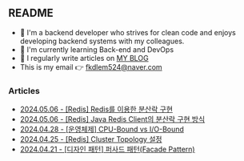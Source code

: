 
## README

- 🚀 I'm a backend developer who strives for clean code and enjoys developing backend systems with my colleagues.
- 🌱 I'm currently learning Back-end and DevOps
- 📝 I regularly write articles on [MY BLOG](https://velog.io/@jaymin_e/posts/)
- This is my email 👉  fkdlem524@naver.com

### Articles

- [2024.05.06 - [Redis] Redis를 이용한 분산락 구현](https://velog.io/@jaymin_e/Redis-Redis%EB%A5%BC-%EC%9D%B4%EC%9A%A9%ED%95%9C-%EB%B6%84%EC%82%B0%EB%9D%BD-%EA%B5%AC%ED%98%84-fxpsy0p3) <br/>
- [2024.05.06 - [Redis] Java Redis Client의 분산락 구현 방식](https://velog.io/@jaymin_e/Redis-Redis%EB%A5%BC-%EC%9D%B4%EC%9A%A9%ED%95%9C-%EB%B6%84%EC%82%B0%EB%9D%BD-%EA%B5%AC%ED%98%84) <br/>
- [2024.04.28 - [운영체제] CPU-Bound vs I/O-Bound](https://velog.io/@jaymin_e/%EC%9A%B4%EC%98%81%EC%B2%B4%EC%A0%9C-CPU-Bound-vs-IO-Bound) <br/>
- [2024.04.25 - [Redis] Cluster Topology 설정](https://velog.io/@jaymin_e/Redis-Cluster-Topology-%EC%84%A4%EC%A0%95) <br/>
- [2024.04.21 - [디자인 패턴] 퍼사드 패턴(Facade Pattern)](https://velog.io/@jaymin_e/%EB%94%94%EC%9E%90%EC%9D%B8-%ED%8C%A8%ED%84%B4-%ED%8D%BC%EC%82%AC%EB%93%9C-%ED%8C%A8%ED%84%B4Facade-Pattern) <br/>
